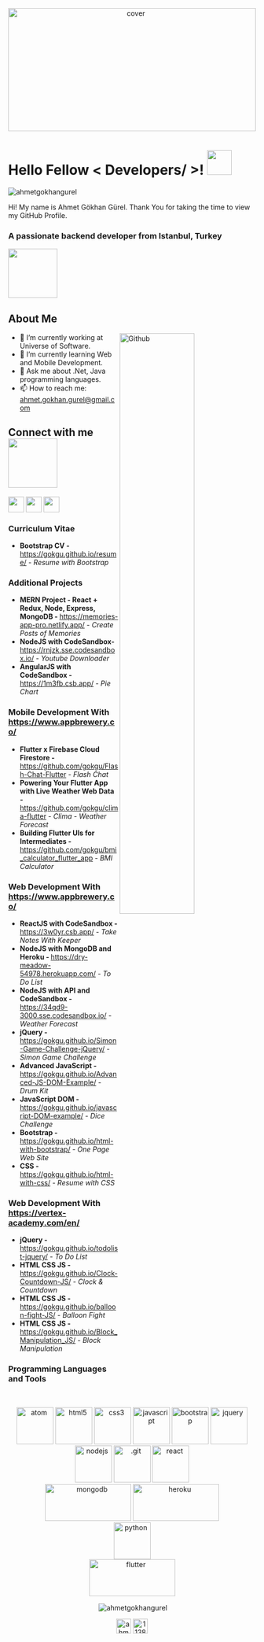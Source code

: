 <div align="center">
<img width="100%" height = "250px" src="https://cdn.pixabay.com/photo/2018/01/14/23/12/nature-3082832_1280.jpg" alt="cover" />
</div>

<h1> Hello Fellow < Developers/ >! <img src = "https://raw.githubusercontent.com/MartinHeinz/MartinHeinz/master/wave.gif" width = 50px> </h1>
  
<p align="left"> <img src="https://komarev.com/ghpvc/?username=gokgu" alt="ahmetgokhangurel" /> </p>
  
<div size='20px'> Hi! My name is Ahmet Gökhan Gürel. Thank You for taking the time to view my GitHub Profile.
</div>

<h3>A passionate backend developer from Istanbul, Turkey</h3> 
  
<img src = "https://media0.giphy.com/media/KDDpcKigbfFpnejZs6/giphy.gif?cid=ecf05e47oy6f4zjs8g1qoiystc56cu7r9tb8a1fe76e05oty&rid=giphy.gif" width = 100px>
  
<h2> About Me </h2>

<img width="55%" align="right" alt="Github" src="https://raw.githubusercontent.com/onimur/.github/master/.resources/git-header.svg" />

- 🔭 I’m currently working at Universe of Software.
- 🌱 I’m currently learning Web and Mobile Development.
- 💬 Ask me about .Net, Java programming languages.
- 📫 How to reach me: <a class="btn" href="mailto:ahmet.gokhan.gurel@gmail.com">ahmet.gokhan.gurel@gmail.com</a>
  
<h2> Connect with me <img src='https://raw.githubusercontent.com/ShahriarShafin/ShahriarShafin/main/Assets/handshake.gif' width="100px"> </h2>
<a href = 'https://www.linkedin.com/in/rahulbanerjee2699'> <img width = '32px' align= 'center' src="https://raw.githubusercontent.com/rahulbanerjee26/githubAboutMeGenerator/main/icons/linked-in-alt.svg"/></a> 
<a href = 'https://www.twitter.com/rahulbanerjee99'> <img width = '32px' align= 'center' src="https://raw.githubusercontent.com/rahulbanerjee26/githubAboutMeGenerator/main/icons/twitter.svg"/></a> 
<a href = 'https://www.github.com/rahulbanerjee26'> <img width = '32px' align= 'center' src="https://raw.githubusercontent.com/rahulbanerjee26/githubAboutMeGenerator/main/icons/github.svg"/></a> 

### Curriculum Vitae

- <b>Bootstrap CV - </b> https://gokgu.github.io/resume/                                                     -  <i>Resume with Bootstrap</i>

### Additional Projects

- <b>MERN Project - React + Redux, Node, Express, MongoDB - </b> https://memories-app-pro.netlify.app/       -  <i>Create Posts of Memories</i>
- <b>NodeJS with CodeSandbox- </b> https://rnjzk.sse.codesandbox.io/                                         -  <i>Youtube Downloader</i>
- <b>AngularJS with CodeSandbox - </b> https://1m3fb.csb.app/                                                -  <i>Pie Chart</i>

### Mobile Development With https://www.appbrewery.co/

- <b>Flutter x Firebase Cloud Firestore - </b> https://github.com/gokgu/Flash-Chat-Flutter                   -  <i>Flash Chat</i>
- <b>Powering Your Flutter App with Live Weather Web Data - </b> https://github.com/gokgu/clima-flutter      -  <i>Clima - Weather Forecast</i>
- <b>Building Flutter UIs for Intermediates - </b> https://github.com/gokgu/bmi_calculator_flutter_app       -  <i>BMI Calculator</i>

### Web Development With https://www.appbrewery.co/

- <b>ReactJS with CodeSandbox - </b> https://3w0yr.csb.app/                                                  -  <i>Take Notes With Keeper</i>
- <b>NodeJS with MongoDB and Heroku - </b> https://dry-meadow-54978.herokuapp.com/                           -  <i>To Do List</i>
- <b>NodeJS with API and CodeSandbox - </b> https://34qd9-3000.sse.codesandbox.io/                           -  <i>Weather Forecast</i>
- <b>jQuery - </b> https://gokgu.github.io/Simon-Game-Challenge-jQuery/                                      -  <i>Simon Game Challenge</i>
- <b>Advanced JavaScript - </b> https://gokgu.github.io/Advanced-JS-DOM-Example/                             -  <i>Drum Kit</i>
- <b>JavaScript DOM - </b> https://gokgu.github.io/javascript-DOM-example/                                   -  <i>Dice Challenge</i>
- <b>Bootstrap - </b> https://gokgu.github.io/html-with-bootstrap/                                           -  <i>One Page Web Site</i>
- <b>CSS - </b> https://gokgu.github.io/html-with-css/                                                       -  <i>Resume with CSS</i>

### Web Development With https://vertex-academy.com/en/

- <b>jQuery - </b>https://gokgu.github.io/todolist-jquery/                                                   -  <i>To Do List</i>
- <b>HTML CSS JS - </b> https://gokgu.github.io/Clock-Countdown-JS/                                          -  <i>Clock & Countdown</i>
- <b>HTML CSS JS - </b> https://gokgu.github.io/balloon-fight-JS/                                            -  <i>Balloon Fight</i>
- <b>HTML CSS JS - </b> https://gokgu.github.io/Block_Manipulation_JS/                                       -  <i>Block Manipulation</i>

### Programming Languages and Tools 
<!-- BLOG-POST-LIST:START -->
<!-- BLOG-POST-LIST:END -->

<!--<p align="center"><img src="https://user-images.githubusercontent.com/30186107/29488525-f55a69d0-84da-11e7-8a39-5476f663b5eb.png" alt="bash" width="150" height="100"/></p>-->
<br>
<p align="center">
  <img src="https://upload.wikimedia.org/wikipedia/commons/e/eb/Atom_icon.svg" alt="atom" height="75" width="75"/>
  <img src="https://upload.wikimedia.org/wikipedia/commons/6/61/HTML5_logo_and_wordmark.svg" alt="html5" height="75" width="75" />
  <img src="https://upload.wikimedia.org/wikipedia/commons/d/d5/CSS3_logo_and_wordmark.svg" alt="css3" height="75" width="75"/>
  <img src="https://upload.wikimedia.org/wikipedia/commons/9/99/Unofficial_JavaScript_logo_2.svg" alt="javascript" height="75" width="75"/>
  <img src="https://upload.wikimedia.org/wikipedia/commons/b/b2/Bootstrap_logo.svg" alt="bootstrap" height="75" width="75"/>
  <img src="https://upload.wikimedia.org/wikipedia/commons/8/83/Jquery-icon.svg" alt="jquery" height="75" width="75"/>
  <img src="https://upload.wikimedia.org/wikipedia/commons/d/d9/Node.js_logo.svg" alt="nodejs" height="75" width="75"/> 
  <img src="https://upload.wikimedia.org/wikipedia/commons/e/e0/Git-logo.svg" alt=".git" height="75" width="75"/>
  <img src="https://upload.wikimedia.org/wikipedia/commons/4/47/React.svg" alt="react" height="75" width="75"/><br>
  <img src="https://upload.wikimedia.org/wikipedia/commons/e/eb/MongoDB_Logo.png" alt="mongodb" height="75" width="175"/>
  <img src="https://upload.wikimedia.org/wikipedia/commons/8/89/Logo_di_Heroku.png" alt="heroku" height="75" width="175"/><br>
  <img src="https://upload.wikimedia.org/wikipedia/commons/0/0a/Python.svg" alt="python" height="75" width="75"/><br>
  <img src="https://upload.wikimedia.org/wikipedia/commons/1/17/Google-flutter-logo.png" alt="flutter" height="75" width="175"/>
 
</p>

<!--<p align="center"><img src="https://www.vectorlogo.zone/logos/gnu_bash/gnu_bash-icon.svg" alt="bash" width="40" height="40"/> </p>-->

<p align="center">&nbsp;<img align="center" src="https://github-readme-stats.vercel.app/api?username=gokgu&show_icons=true" alt="ahmetgokhangurel" /></p>

<p align="center">
<a href="https://www.linkedin.com/in/ahmet-gökhan-gürel-4706b6125/" target="blank"><img align="center" src="https://cdn.jsdelivr.net/npm/simple-icons@3.0.1/icons/linkedin.svg" alt="ahmetgökhangürel" height="30" width="30" /></a>
<a href="https://stackoverflow.com/users/14611691/ahmet-gökhan-gürel?tab=profile" target="blank"><img align="center" src="https://cdn.jsdelivr.net/npm/simple-icons@3.0.1/icons/stackoverflow.svg" alt="11387294" height="30" width="30" /></a>
</p>
